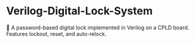 # Verilog-Digital-Lock-System
🔐 A password-based digital lock implemented in Verilog on a CPLD board. Features lockout, reset, and auto-relock.

